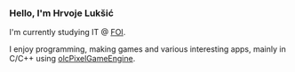 ### Hello, I'm Hrvoje Lukšić 
I'm currently studying IT @ [FOI](https://www.foi.unizg.hr/en).  

I enjoy programming, making games and various interesting apps, mainly in C/C++ using [olcPixelGameEngine](https://github.com/OneLoneCoder/olcPixelGameEngine).  

<!---
HLuksic/HLuksic is a ✨ special ✨ repository because its `README.md` (this file) appears on your GitHub profile.
You can click the Preview link to take a look at your changes.
--->
